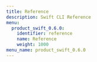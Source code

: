 ```yaml
---
title: Reference
description: Swift CLI Reference
menu:
  product_swift_0.6.0:
    identifier: reference
    name: Reference
    weight: 1000
menu_name: product_swift_0.6.0
---
```

